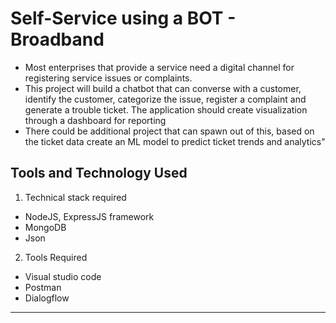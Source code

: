  # Self-Service using a BOT - Broadband 
* Most enterprises that provide a service need a digital channel for registering service issues or complaints.
* This project will build a chatbot that can converse with a customer, identify the customer, categorize the issue, register a complaint and generate a trouble ticket. The application should create visualization through a dashboard for reporting
* There could be additional project that can spawn out of this, based on the ticket data create an ML model to predict ticket trends and analytics"

## Tools and Technology Used
1. Technical stack required
* NodeJS, ExpressJS framework
* MongoDB
* Json
2. Tools Required
* Visual studio code
* Postman
* Dialogflow

---

